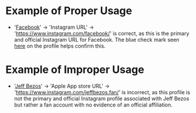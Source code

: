 # Example of Proper Usage
* '[Facebook](https://golden.com/wiki/Facebook_(platform)-3R5)' -> 'Instagram URL' -> 'https://www.instagram.com/facebook/' is correct, as this is the primary and official Instagram URL for Facebook. The blue check mark seen [here](https://jmp.sh/ypvtVEg+/Screen+Shot+2022-07-26+at+3.30.21+PM.png) on the profile helps confirm this.

# Example of Improper Usage
*  '[Jeff Bezos](https://golden.com/wiki/Snapchat-6VVKYW)' -> 'Apple App store URL' -> 'https://www.instagram.com/jeffbezos.fan/' is incorrect, as this profile is not the primary and official Instagram profile associated with Jeff Bezos but rather a fan account with no evidence of an official affiliation.